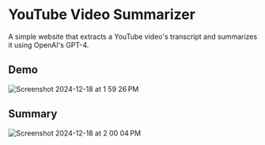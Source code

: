 # YouTube Video Summarizer

A simple website that extracts a YouTube video's transcript and summarizes it using OpenAI's GPT-4.


## Demo
![Screenshot 2024-12-18 at 1 59 26 PM](https://github.com/user-attachments/assets/4904e018-1674-4573-9f1a-95ab2ab9403b)

## Summary
![Screenshot 2024-12-18 at 2 00 04 PM](https://github.com/user-attachments/assets/c2e45439-7851-4844-a8d9-f22b47405ff7)
